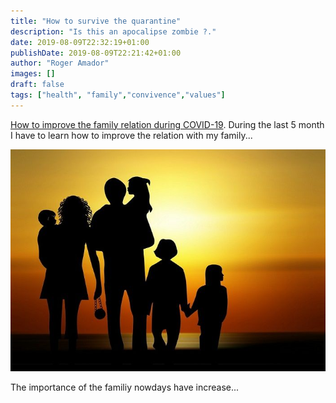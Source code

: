 ```yaml
---
title: "How to survive the quarantine"
description: "Is this an apocalipse zombie ?."
date: 2019-08-09T22:32:19+01:00
publishDate: 2019-08-09T22:21:42+01:00
author: "Roger Amador"
images: []
draft: false
tags: ["health", "family","convivence","values"]
---
```


[How to improve the family relation during COVID-19](#). During the last 5 month I have to learn how to improve the relation with my family...

![familia.](./images/familia.jpg)

The importance of the familiy nowdays have increase...



